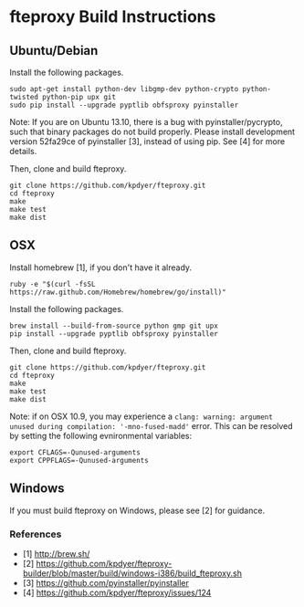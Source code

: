 fteproxy Build Instructions
===========================

Ubuntu/Debian
-------------

Install the following packages.
```
sudo apt-get install python-dev libgmp-dev python-crypto python-twisted python-pip upx git
sudo pip install --upgrade pyptlib obfsproxy pyinstaller
```

Note: If you are on Ubuntu 13.10, there is a bug with pyinstaller/pycrypto, such that binary packages do not build properly. Please install development version 52fa29ce of pyinstaller [3], instead of using pip. See [4] for more details.

Then, clone and build fteproxy.
```
git clone https://github.com/kpdyer/fteproxy.git
cd fteproxy
make
make test
make dist
```

OSX
---

Install homebrew [1], if you don't have it already.

```
ruby -e "$(curl -fsSL https://raw.github.com/Homebrew/homebrew/go/install)"
```

Install the following packages.
```
brew install --build-from-source python gmp git upx
pip install --upgrade pyptlib obfsproxy pyinstaller
```

Then, clone and build fteproxy.
```
git clone https://github.com/kpdyer/fteproxy.git
cd fteproxy
make
make test
make dist
```

Note: if on OSX 10.9, you may experience a ```clang: warning: argument unused during compilation: '-mno-fused-madd'``` error. This can be resolved by setting the following evnironmental variables:

```
export CFLAGS=-Qunused-arguments
export CPPFLAGS=-Qunused-arguments
```

Windows
-------

If you must build fteproxy on Windows, please see [2] for guidance.


### References

* [1] http://brew.sh/
* [2] https://github.com/kpdyer/fteproxy-builder/blob/master/build/windows-i386/build_fteproxy.sh
* [3] https://github.com/pyinstaller/pyinstaller
* [4] https://github.com/kpdyer/fteproxy/issues/124
